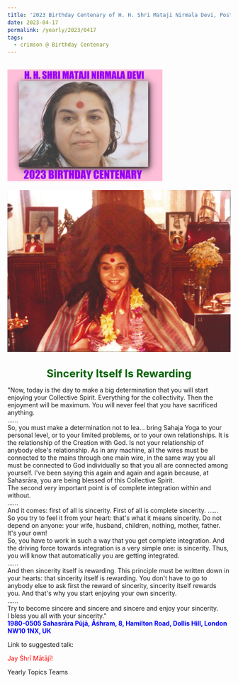 ```yaml
---
title: '2023 Birthday Centenary of H. H. Shri Mataji Nirmala Devi, Post 13'
date: 2023-04-17
permalink: /yearly/2023/0417
tags:
  - crimson @ Birthday Centenary
---
```


<br>
<div style="text-align: left"><img src="/images/100Years.jpg" width="350" /></div><br>

<div style="text-align: center"><img src="/images/image1170_Asha_and_Peter_Brownscombe_Collection.png" /></div>

<br>
<p style="color:DarkGreen; text-align:center">
<font size="+2"><b>Sincerity Itself Is Rewarding</b><br></font>
</p>

<p>
"Now, today is the day to make a big determination that you will start enjoying your Collective Spirit. Everything for the collectivity. Then the enjoyment will be maximum. You will never feel that you have sacrificed anything.<br>
......<br>
So, you must make a determination not to lea... bring Sahaja Yoga to your personal level, or to your limited problems, or to your own relationships. It is the relationship of the Creation with God. Is not your relationship of anybody else's relationship. As in any machine, all the wires must be connected to the mains through one main wire, in the same way you all must be connected to God individually so that you all are connected among yourself. I've been saying this again and again and again because, at Sahasrāra, you are being blessed of this Collective Spirit.<br>
The second very important point is of complete integration within and without.<br>
......<br>
And it comes: first of all is sincerity. First of all is complete sincerity.
......<br>
So you try to feel it from your heart: that's what it means sincerity. Do not depend on anyone: your wife, husband, children, nothing, mother, father. It's your own!<br>
So, you have to work in such a way that you get complete integration. And the driving force towards integration is a very simple one: is sincerity. Thus, you will know that automatically you are getting integrated.<br>
......<br>
And then sincerity itself is rewarding. This principle must be written down in your hearts: that sincerity itself is rewarding. You don't have to go to anybody else to ask first the reward of sincerity, sincerity itself rewards you. And that's why you start enjoying your own sincerity.<br>
......<br>
Try to become sincere and sincere and sincere and enjoy your sincerity.<br>
I bless you all with your sincerity."<br>
<font color="blue"><b>1980-0505 Sahasrāra Pūjā, Āśhram, 8, Hamilton Road, Dollis Hill, London NW10 1NX, UK</b></font><br>
</p>

Link to suggested talk: <a href="https://soundcloud.com/nirmala-vidya-portal/19800505-sahastrar-puja-the"> </a><br>

<p style="color:red;">Jay Śhrī Mātājī!<br></p>

<p>Yearly Topics Teams</p>